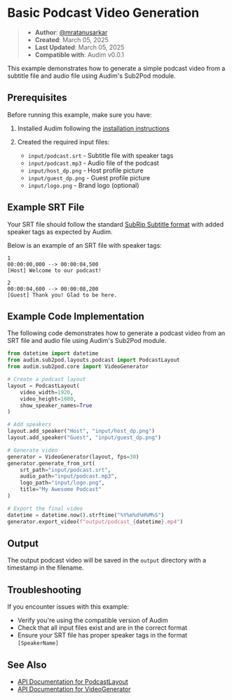# Basic Podcast Video Generation

> - **Author**: [@mratanusarkar](https://github.com/mratanusarkar)
> - **Created**: March 05, 2025
> - **Last Updated**: March 05, 2025
> - **Compatible with**: Audim v0.0.1

This example demonstrates how to generate a simple podcast video from a subtitle file and audio file using Audim's Sub2Pod module.

## Prerequisites

Before running this example, make sure you have:

1. Installed Audim following the [installation instructions](/setup/installation)
2. Created the required input files:

    - `input/podcast.srt` - Subtitle file with speaker tags
    - `input/podcast.mp3` - Audio file of the podcast
    - `input/host_dp.png` - Host profile picture
    - `input/guest_dp.png` - Guest profile picture
    - `input/logo.png` - Brand logo (optional)

## Example SRT File

Your SRT file should follow the standard [SubRip Subtitle format](https://en.wikipedia.org/wiki/SubRip) with added speaker tags as expected by Audim.

Below is an example of an SRT file with speaker tags:

```srt
1
00:00:00,000 --> 00:00:04,500
[Host] Welcome to our podcast!

2
00:00:04,600 --> 00:00:08,200
[Guest] Thank you! Glad to be here.

```

## Example Code Implementation

The following code demonstrates how to generate a podcast video from an SRT file and audio file using Audim's Sub2Pod module.

```python
from datetime import datetime
from audim.sub2pod.layouts.podcast import PodcastLayout
from audim.sub2pod.core import VideoGenerator

# Create a podcast layout
layout = PodcastLayout(
    video_width=1920,
    video_height=1080,
    show_speaker_names=True
)

# Add speakers
layout.add_speaker("Host", "input/host_dp.png")
layout.add_speaker("Guest", "input/guest_dp.png")

# Generate video
generator = VideoGenerator(layout, fps=30)
generator.generate_from_srt(
    srt_path="input/podcast.srt",
    audio_path="input/podcast.mp3",
    logo_path="input/logo.png",
    title="My Awesome Podcast"
)

# Export the final video
datetime = datetime.now().strftime("%Y%m%d%H%M%S")
generator.export_video(f"output/podcast_{datetime}.mp4")
```

## Output

The output podcast video will be saved in the `output` directory with a timestamp in the filename.

## Troubleshooting

If you encounter issues with this example:
- Verify you're using the compatible version of Audim
- Check that all input files exist and are in the correct format
- Ensure your SRT file has proper speaker tags in the format `[SpeakerName]`

## See Also

- [API Documentation for PodcastLayout](/audim/sub2pod/layouts/podcast)
- [API Documentation for VideoGenerator](/audim/sub2pod/core)
